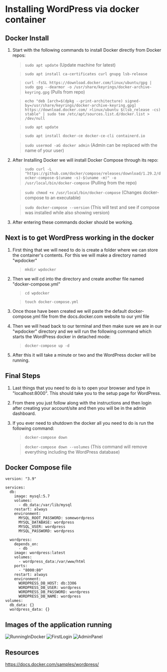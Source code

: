 # Installing WordPress via docker container

## Docker Install

1. Start with the following commands to install Docker directly from Docker repos:
    >```sudo apt update``` (Update machine for latest)

    >```sudo apt install ca-certificates curl gnupg lsb-release```

    >```curl -fsSL https://download.docker.com/linux/ubuntu/gpg | sudo gpg --dearmor -o /usr/share/keyrings/docker-archive-keyring.gpg``` (Pulls from repo)

    >```echo "deb [arch=$(dpkg --print-architecture) signed-by=/usr/share/keyrings/docker-archive-keyring.gpg] https://download.docker.com/ >linux/ubuntu $(lsb_release -cs) stable" | sudo tee /etc/apt/sources.list.d/docker.list > /dev/null```

    >```sudo apt update```

    >```sudo apt install docker-ce docker-ce-cli containerd.io```

    >```sudo usermod -aG docker admin``` (Admin can be replaced with the name of your user)

2. After Installing Docker we will install Docker Compose through its repo:
    > ```sudo curl -L "https://github.com/docker/compose/releases/download/1.29.2/docker-compose-$(uname -s)-$(uname -m)" -o /usr/local/bin/docker-compose``` (Pulling from the repo)

    >```sudo chmod +x /usr/local/bin/docker-compose``` (Changes docker-compose to an executable)


    >```sudo docker-compose --version``` (This will test and see if compose was installed while also showing version)

3. After entering these commands docker should be working.

## Next is to get WordPress working in the docker

1. First thing that we will need to do is create a folder where we can store the container's contents. For this we will make a directory named "wpdocker"
    >```mkdir wpdocker```

2. Then we will cd into the directory and create another file named "docker-compose.yml"
    >```cd wpdocker```

    >```touch docker-compose.yml```

3. Once those have been created we will paste the default docker-compose.yml file from the docs.docker.com website to our yml file

4. Then we will head back to our terminal and then make sure we are in our "wpdocker" directory and we will run the following command which starts the WordPress docker in detached mode:
    >```docker-compose up -d```

5. After this it will take a minute or two and the WordPress docker will be running.

## Final Steps 

1. Last things that you need to do is to open your browser and type in "localhost:8000". This should take you to the setup page for WordPress.

2. From there you just follow along with the instructions and then login after creating your account/site and then you will be in the admin dashboard.

3. If you ever need to shutdown the docker all you need to do is run the following command:
    >```docker-compose down```

    >```docker-compose down --volumes``` (This command will remove everything including the WordPress database)

## Docker Compose file
```
version: "3.9"
    
services:
  db:
    image: mysql:5.7
    volumes:
      - db_data:/var/lib/mysql
    restart: always
    environment:
      MYSQL_ROOT_PASSWORD: somewordpress
      MYSQL_DATABASE: wordpress
      MYSQL_USER: wordpress
      MYSQL_PASSWORD: wordpress
    
  wordpress:
    depends_on:
      - db
    image: wordpress:latest
    volumes:
      - wordpress_data:/var/www/html
    ports:
      - "8000:80"
    restart: always
    environment:
      WORDPRESS_DB_HOST: db:3306
      WORDPRESS_DB_USER: wordpress
      WORDPRESS_DB_PASSWORD: wordpress
      WORDPRESS_DB_NAME: wordpress
volumes:
  db_data: {}
  wordpress_data: {}
  ```
## Images of the application running
![RunningInDocker](https://user-images.githubusercontent.com/73131611/142069413-2da66317-e44f-4371-989c-7f3e5fc1d071.png)
![FirstLogin](https://user-images.githubusercontent.com/73131611/142069495-212f6251-25a8-46df-aaf0-ac9f8931c866.png)
![AdminPanel](https://user-images.githubusercontent.com/73131611/142069598-2217cbec-08cf-4dc6-b40b-cdf0f579bbf7.png)



## Resources

https://docs.docker.com/samples/wordpress/

